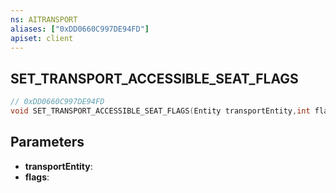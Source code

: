 ```yaml
---
ns: AITRANSPORT
aliases: ["0xDD0660C997DE94FD"]
apiset: client
---
```

## SET_TRANSPORT_ACCESSIBLE_SEAT_FLAGS

```c
// 0xDD0660C997DE94FD
void SET_TRANSPORT_ACCESSIBLE_SEAT_FLAGS(Entity transportEntity,int flags);
```


## Parameters
* **transportEntity**:
* **flags**:



